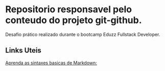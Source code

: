 # Repositorio responsavel pelo conteudo do projeto  git-github.
Desafio prático realizado durante o bootcamp Eduzz Fullstack Developer.

## Links Uteis

[Aprenda as sintaxes basicas de Markdown:](https://www.markdownguide.org/basic-syntax/#code)

